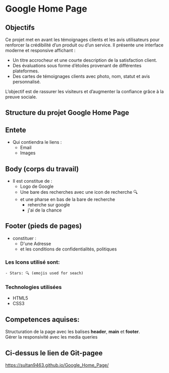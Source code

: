 # Google Home Page 

##  Objectifs
Ce projet met en avant les témoignages clients et les avis utilisateurs pour renforcer la crédibilité d’un produit ou d’un service. Il présente une interface moderne et responsive affichant :
- Un titre accrocheur et une courte description de la satisfaction client.
- Des évaluations sous forme d’étoiles provenant de différentes plateformes.
- Des cartes de témoignages clients avec photo, nom, statut et avis personnalisé. 

L’objectif est de rassurer les visiteurs et d’augmenter la confiance grâce à la preuve sociale.

## Structure du projet  Google Home Page

## Entete 
- Qui contiendra le liens : 
    -  Email 
    - Images
## Body (corps du travail) 
- Il est constitue de :
    -  Logo de Google
    - Une bare des recherches avec une icon de recherche 🔍
    - et une pharse en bas de la bare de recherche 
        - reherche sur google 
        - j'ai de la chance 
## Footer (pieds de pages)
- constituer : 
    - D'une Adresse 
    - et les conditions de confidentialités, politiques
### Les Icons utilisé sont:  
    - Stars: 🔍 (emojis used for seach)
### Technologies utilisées
- HTML5
- CSS3
## Competences aquises: 
Structuration de la page avec les balises **header**, **main** et **footer**. <br>
Gérer la responsivité avec les media queries
## Ci-dessus le lien de Git-pagee  
https://sultan9463.github.io/Google_Home_Page/